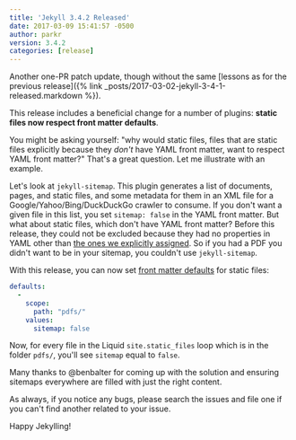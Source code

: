 ```yaml
---
title: 'Jekyll 3.4.2 Released'
date: 2017-03-09 15:41:57 -0500
author: parkr
version: 3.4.2
categories: [release]
---
```


Another one-PR patch update, though without the same [lessons as for the
previous release]({% link _posts/2017-03-02-jekyll-3-4-1-released.markdown %}).

This release includes a beneficial change for a number of plugins:
**static files now respect front matter defaults**.

You might be asking yourself: "why would static files, files that are
static files explicitly because they *don't* have YAML front matter, want
to respect YAML front matter?" That's a great question. Let me illustrate
with an example.

Let's look at `jekyll-sitemap`. This plugin generates a list of documents,
pages, and static files, and some metadata for them in an XML file for a
Google/Yahoo/Bing/DuckDuckGo crawler to consume. If you don't want a given
file in this list, you set `sitemap: false` in the YAML front matter. But
what about static files, which don't have YAML front matter? Before this
release, they could not be excluded because they had no properties in YAML
other than [the ones we explicitly assigned](https://github.com/jekyll/jekyll/blob/v3.4.1/lib/jekyll/static_file.rb#L98-L106).
So if you had a PDF you didn't want to be in your sitemap, you couldn't use
`jekyll-sitemap`.

With this release, you can now set [front matter
defaults](/docs/configuration/front-matter-defaults/) for static files:

```yaml
defaults:
  -
    scope:
      path: "pdfs/"
    values:
      sitemap: false
```

Now, for every file in the Liquid `site.static_files` loop which is in the
folder `pdfs/`, you'll see `sitemap` equal to `false`.

Many thanks to @benbalter for coming up with the solution and ensuring
sitemaps everywhere are filled with just the right content.

As always, if you notice any bugs, please search the issues and file one if
you can't find another related to your issue.

Happy Jekylling!
